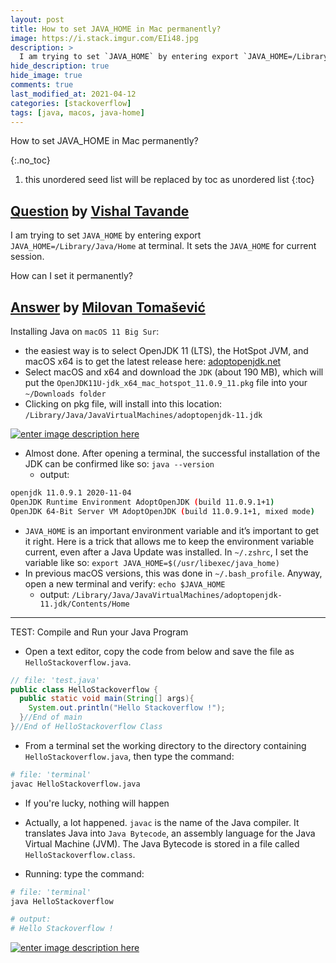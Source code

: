 ```yaml
---
layout: post
title: How to set JAVA_HOME in Mac permanently?
image: https://i.stack.imgur.com/EIi48.jpg
description: >
  I am trying to set `JAVA_HOME` by entering export `JAVA_HOME=/Library/Java/Home` at terminal. 
hide_description: true
hide_image: true
comments: true
last_modified_at: 2021-04-12
categories: [stackoverflow]
tags: [java, macos, java-home]
---
```


How to set JAVA_HOME in Mac permanently?

{:.no_toc}
1. this unordered seed list will be replaced by toc as unordered list
{:toc}

## [Question](https://stackoverflow.com/questions/14702702/how-to-set-java-home-in-mac-permanently) by [Vishal Tavande](https://stackoverflow.com/users/2009908/vishal-tavande)

I am trying to set `JAVA_HOME` by entering export `JAVA_HOME=/Library/Java/Home` at terminal. It sets the `JAVA_HOME` for current session.

How can I set it permanently?


## [Answer](https://stackoverflow.com/a/65162351/13155046) by [Milovan Tomašević](https://stackoverflow.com/users/13155046/milovan-tomašević)

Installing Java on `macOS 11 Big Sur`:
- the easiest way is to select OpenJDK 11 (LTS), the HotSpot JVM, and macOS x64 is to get the latest release here: [adoptopenjdk.net][1]
- Select macOS and x64 and download the `JDK` (about 190 MB), which will put the `OpenJDK11U-jdk_x64_mac_hotspot_11.0.9_11.pkg` file into your `~/Downloads folder`
- Clicking on pkg file, will install into this location: `/Library/Java/JavaVirtualMachines/adoptopenjdk-11.jdk`

[![enter image description here][2]][2]

- Almost done. After opening a terminal, the successful installation of the JDK can be confirmed like so: `java --version`
   - output:

```sh
openjdk 11.0.9.1 2020-11-04
OpenJDK Runtime Environment AdoptOpenJDK (build 11.0.9.1+1)
OpenJDK 64-Bit Server VM AdoptOpenJDK (build 11.0.9.1+1, mixed mode)
```

- `JAVA_HOME` is an important environment variable and it’s important to get it right. Here is a trick that allows me to keep the environment variable current, even after a Java Update was installed. In `~/.zshrc`, I set the variable like so: `export JAVA_HOME=$(/usr/libexec/java_home)`
- In previous macOS versions, this was done in `~/.bash_profile`. Anyway, open a new terminal and verify: `echo $JAVA_HOME`
   - output: `/Library/Java/JavaVirtualMachines/adoptopenjdk-11.jdk/Contents/Home`

***
TEST: Compile and Run your Java Program

- Open a text editor, copy the code from below and save the file as `HelloStackoverflow.java`. 
```java
// file: 'test.java'
public class HelloStackoverflow {
  public static void main(String[] args){
    System.out.println("Hello Stackoverflow !");
  }//End of main
}//End of HelloStackoverflow Class
```

- From a terminal set the working directory to the directory containing `HelloStackoverflow.java`, then type the command:

```sh
# file: 'terminal'
javac HelloStackoverflow.java
```

- If you're lucky, nothing will happen

- Actually, a lot happened. `javac` is the name of the Java compiler. It translates Java into `Java Bytecode`, an assembly language for the Java Virtual Machine (JVM). The Java Bytecode is stored in a file called `HelloStackoverflow.class`.

- Running: type the command:

~~~sh
# file: 'terminal'
java HelloStackoverflow

# output:
# Hello Stackoverflow !
~~~


[![enter image description here][3]][3]


  [1]: https://adoptopenjdk.net/archive.html?variant=openjdk11&jvmVariant=hotspot
  [2]: https://i.stack.imgur.com/EIi48.jpg
  [3]: https://i.stack.imgur.com/dp640.png
